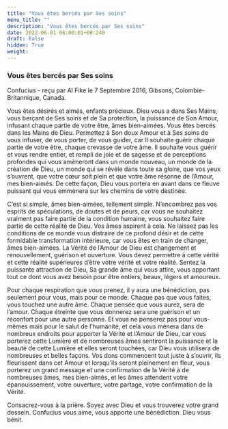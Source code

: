 ```yaml
---
title: "Vous êtes bercés par Ses soins"
menu_title: ""
description: "Vous êtes bercés par Ses soins"
date: 2022-06-01 06:00:01+00:240
draft: False
hidden: True
weight:
---
```

### Vous êtes bercés par Ses soins

Confucius - reçu par Al Fike le 7 Septembre 2016, Gibsons, Colombie-Britannique, Canada.

Vous êtes désirés et aimés, enfants précieux. Dieu vous a dans Ses Mains, vous berçant de Ses soins et de Sa protection, la puissance de Son Amour, infusant chaque partie de votre être, âmes bien-aimées. Vous êtes bercés dans les Mains de Dieu. Permettez à Son doux Amour et à Ses soins de vous infuser, de vous porter, de vous guider, car Il souhaite guérir chaque partie de votre être, chaque crevasse de votre âme. Il souhaite vous guérir et vous rendre entier, et rempli de joie et de sagesse et de perceptions profondes qui vous amèneront dans un monde nouveau, un monde de la création de Dieu, un monde qui se révèle dans toute sa gloire, que vos yeux s’ouvrent, que votre cœur soit plein et que votre âme résonne de l’Amour, mes bien-aimés. De cette façon, Dieu vous portera en avant dans ce fleuve puissant qui vous emmènera sur les chemins de votre destinée.

C’est si simple, âmes bien-aimées, tellement simple. N’encombrez pas vos esprits de spéculations, de doutes et de peurs, car vous ne souhaitez vraiment pas faire partie de la condition humaine, vous souhaitez faire partie de cette réalité de Dieu. Vos âmes aspirent à cela. Ne laissez pas les conditions de ce monde vous distraire de ce profond désir et de cette formidable transformation intérieure, car vous êtes en train de changer, âmes bien-aimées. La Vérité de l’Amour de Dieu est changement et renouvellement, guérison et ouverture. Vous devez permettre à cette vérité et cette réalité supérieures d’être votre vérité et votre réalité. Sentez la puissante attraction de Dieu, Sa grande âme qui vous attire, vous apportant tout ce dont vous avez besoin pour être entiers, beaux, légers et amoureux.

Pour chaque respiration que vous prenez, il y aura une bénédiction, pas seulement pour vous, mais pour ce monde. Chaque pas que vous faites, vous touchez une autre âme. Chaque pensée que vous aurez, sera de l’amour. Chaque étreinte que vous donnerez sera une guérison et un réconfort pour une autre personne. Et vous ne penserez pas pour vous-mêmes mais pour le salut de l’humanité, et cela vous mènera dans de nombreux endroits pour apporter la Vérité et l’Amour de Dieu, car vous porterez cette Lumière et de nombreuses âmes sentiront la puissance et la beauté de cette Lumière et elles seront touchées, car Dieu vous utilisera de nombreuses et belles façons. Vos dons commencent tout juste à s’ouvrir, ils fleurissent dans cet Amour et lorsqu’ils seront pleinement en fleur, vous porterez un grand message et une confirmation de la Vérité à de nombreuses âmes, mes bien-aimés, et les âmes attendent votre épanouissement, votre ouverture, votre partage, votre confirmation de la Vérité.

Consacrez-vous à la prière. Soyez avec Dieu et vous trouverez votre grand dessein. Confucius vous aime, vous apporte une bénédiction. Dieu vous bénit.
